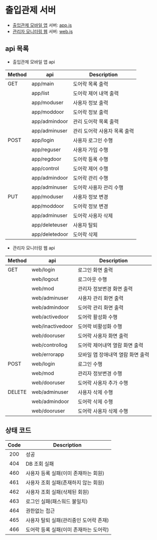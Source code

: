 # 출입관제 서버
- [출입관제 모바일 앱](https://github.com/shinyena/doorapp) 서버: [app.js](routes/app.js)
- [관리자 모니터링 웹](views) 서버: [web.js](routes/web.js)

## api 목록
- 출입관제 모바일 앱 api

|Method|api|Description|
|---|---|---|
|GET|app/main|도어락 목록 출력|
| |app/list|도어락 제어 내역 출력|
| |app/moduser|사용자 정보 출력|
| |app/moddoor|도어락 정보 출력|
| |app/admindoor|관리 도어락 목록 출력|
| |app/adminuser|관리 도어락 사용자 목록 출력|
|POST|app/login|사용자 로그인 수행|
| |app/reguser|사용자 가입 수행|
| |app/regdoor|도어락 등록 수행|
| |app/control|도어락 제어 수행|
| |app/admindoor|도어락 관리 수행|
| |app/adminuser|도어락 사용자 관리 수행|
|PUT|app/moduser|사용자 정보 변경|
| |app/moddoor|도어락 정보 변경|
| |app/adminuser|도어락 사용자 삭제|
| |app/deleteuser|사용자 탈퇴|
| |app/deletedoor|도어락 삭제|


- 관리자 모니터링 웹 api

|Method|api|Description|
|---|---|---|
|GET|web/login|로그인 화면 출력|
| |web/logout|로그아웃 수행|
| |web/mod|관리자 정보변경 화면 출력|
| |web/adminuser|사용자 관리 화면 출력|
| |web/admindoor|도어락 관리 화면 출력|
| |web/activedoor|도어락 활성화 수행|
| |web/inactivedoor|도어락 비활성화 수행|
| |web/dooruser|도어락 사용자 화면 출력|
| |web/controllog|도어락 제어내역 열람 화면 출력|
| |web/errorapp|모바일 앱 장애내역 열람 화면 출력|
|POST|web/login|로그인 수행|
| |web/mod|관리자 정보변경 수행|
| |web/dooruser|도어락 사용자 추가 수행|
|DELETE|web/adminuser|사용자 삭제 수행|
| |web/admindoor|도어락 삭제 수행|
| |web/dooruser|도어락 사용자 삭제 수행|

## 상태 코드
|Code|Description|
|:---:|---|
|200|성공|
|404|DB 조회 실패|
|460|사용자 등록 실패(이미 존재하는 회원)|
|461|사용자 조회 실패(존재하지 않는 회원)|
|462|사용자 조회 실패(삭제된 회원)|
|463|로그인 실패(패스워드 불일치)|
|464|권한없는 접근|
|465|사용자 탈퇴 실패(관리중인 도어락 존재)|
|466|도어락 등록 실패(이미 존재하는 도어락)|

